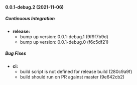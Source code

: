 #### 0.0.1-debug.2 (2021-11-06)

##### Continuous Integration

* **release:**
  *  bump up version: 0.0.1-debug.1 (9f9f7b9d)
  *  bump up version: 0.0.1-debug.0 (f6c5df21)

##### Bug Fixes

* **ci:**
  *  build script is not defined for release build (280c9a9f)
  *  build should run on PR against master (9e642cb2)


